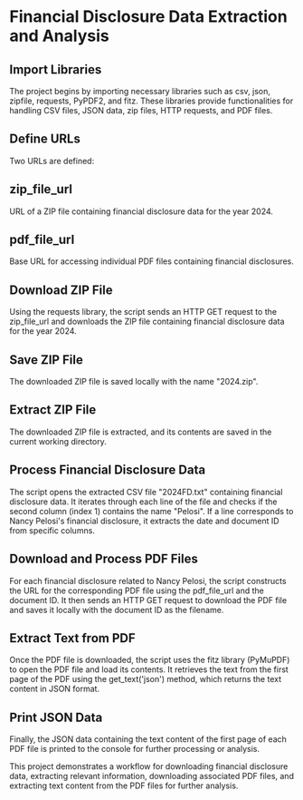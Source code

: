 # Financial Disclosure Data Extraction and Analysis

## Import Libraries
The project begins by importing necessary libraries such as csv, json, zipfile, requests, PyPDF2, and fitz. These libraries provide functionalities for handling CSV files, JSON data, zip files, HTTP requests, and PDF files.

## Define URLs
Two URLs are defined:

## zip_file_url
URL of a ZIP file containing financial disclosure data for the year 2024.

## pdf_file_url
Base URL for accessing individual PDF files containing financial disclosures.

## Download ZIP File
Using the requests library, the script sends an HTTP GET request to the zip_file_url and downloads the ZIP file containing financial disclosure data for the year 2024.

## Save ZIP File
The downloaded ZIP file is saved locally with the name "2024.zip".

## Extract ZIP File
The downloaded ZIP file is extracted, and its contents are saved in the current working directory.

## Process Financial Disclosure Data
The script opens the extracted CSV file "2024FD.txt" containing financial disclosure data. It iterates through each line of the file and checks if the second column (index 1) contains the name "Pelosi". If a line corresponds to Nancy Pelosi's financial disclosure, it extracts the date and document ID from specific columns.

## Download and Process PDF Files
For each financial disclosure related to Nancy Pelosi, the script constructs the URL for the corresponding PDF file using the pdf_file_url and the document ID. It then sends an HTTP GET request to download the PDF file and saves it locally with the document ID as the filename.

## Extract Text from PDF
Once the PDF file is downloaded, the script uses the fitz library (PyMuPDF) to open the PDF file and load its contents. It retrieves the text from the first page of the PDF using the get_text('json') method, which returns the text content in JSON format.

## Print JSON Data
Finally, the JSON data containing the text content of the first page of each PDF file is printed to the console for further processing or analysis.

This project demonstrates a workflow for downloading financial disclosure data, extracting relevant information, downloading associated PDF files, and extracting text content from the PDF files for further analysis.
